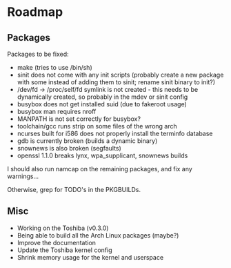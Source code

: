 # Roadmap #

## Packages ##

Packages to be fixed:
- make (tries to use /bin/sh)
- sinit does not come with any init scripts (probably create a new package with
  some instead of adding them to sinit; rename sinit binary to init?)
- /dev/fd -> /proc/self/fd symlink is not created - this needs to be
  dynamically created, so probably in the mdev or sinit config
- busybox does not get installed suid (due to fakeroot usage)
- busybox man requires nroff
- MANPATH is not set correctly for busybox?
- toolchain/gcc runs strip on some files of the wrong arch
- ncurses built for i586 does not properly install the terminfo database
- gdb is currently broken (builds a dynamic binary)
- snownews is also broken (segfaults)
- openssl 1.1.0 breaks lynx, wpa\_supplicant, snownews builds

I should also run namcap on the remaining packages, and fix any warnings...

Otherwise, grep for TODO's in the PKGBUILDs.


## Misc ##

- Working on the Toshiba (v0.3.0)
- Being able to build all the Arch Linux packages (maybe?)
- Improve the documentation
- Update the Toshiba kernel config
- Shrink memory usage for the kernel and userspace

